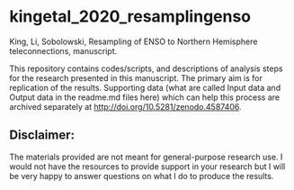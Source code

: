 # kingetal_2020_resamplingenso

King, Li, Sobolowski, Resampling of ENSO to Northern Hemisphere teleconnections, manuscript.

This repository contains codes/scripts, and descriptions of analysis steps for the research presented in this manuscript. The primary aim is for replication of the results. Supporting data (what are called Input data and Output data in the readme.md files here) which can help this process are archived separately at http://doi.org/10.5281/zenodo.4587406. 

## Disclaimer: 
The materials provided are not meant for general-purpose research use. I would not have the resources to provide support in your research but I will be very happy to answer questions on what I do to produce the results.   
